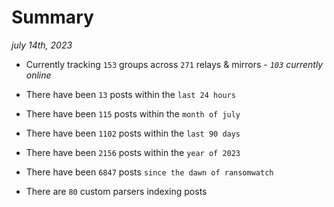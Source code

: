 
# Summary
_july 14th, 2023_

- Currently tracking `153` groups across `271` relays & mirrors - _`103` currently online_

- There have been `13` posts within the `last 24 hours`

- There have been `115` posts within the `month of july`

- There have been `1102` posts within the `last 90 days`

- There have been `2156` posts within the `year of 2023`

- There have been `6847` posts `since the dawn of ransomwatch`

- There are `80` custom parsers indexing posts
